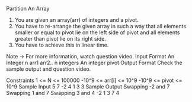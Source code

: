 
Partition An Array

1. You are given an array(arr) of integers and a pivot.
2. You have to re-arrange the given array in such a way that all elements smaller or equal to pivot lie on the left side of pivot and all elements greater than pivot lie on its right side.
3. You have to achieve this in linear time.

Note -> For more information, watch question video.
Input Format
An Integer n 
arr1
arr2..
n integers
An integer pivot
Output Format
Check the sample output and question video.

Constraints
1 <= N <= 100000
-10^9 <= arr[i] <= 10^9
-10^9 <= pivot <= 10^9
Sample Input
5
7 
-2 
4 
1 
3
3
Sample Output
Swapping -2 and 7
Swapping 1 and 7
Swapping 3 and 4
-2 1 3 7 4 